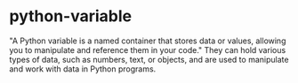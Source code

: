 # python-variable
"A Python variable is a named container that stores data or values, allowing you to manipulate and reference them in your code." They can hold various types of data, such as numbers, text, or objects, and are used to manipulate and work with data in Python programs.
